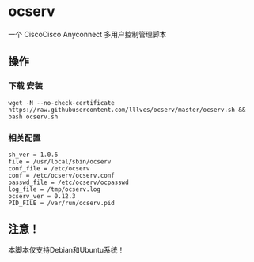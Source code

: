 # ocserv
一个 CiscoCisco Anyconnect 多用户控制管理脚本

## 操作
### 下载 安装
```
wget -N --no-check-certificate https://raw.githubusercontent.com/lllvcs/ocserv/master/ocserv.sh && bash ocserv.sh
```
### 相关配置
```
sh_ver = 1.0.6
file = /usr/local/sbin/ocserv
conf_file = /etc/ocserv
conf = /etc/ocserv/ocserv.conf
passwd_file = /etc/ocserv/ocpasswd
log_file = /tmp/ocserv.log
ocserv_ver = 0.12.3
PID_FILE = /var/run/ocserv.pid
```

## 注意！
本脚本仅支持Debian和Ubuntu系统！